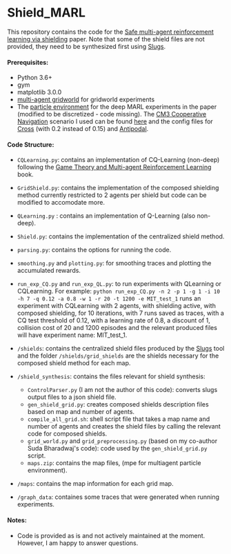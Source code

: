 # Shield_MARL

This repository contains the code for the [Safe multi-agent reinforcement learning via shielding](https://arxiv.org/pdf/2101.11196) paper. Note that some of the shield files are not provided, they need to be synthesized first using [Slugs](https://github.com/VerifiableRobotics/slugs). 

#### Prerequisites:
- Python 3.6+
- gym
- matplotlib 3.0.0 
- [multi-agent gridworld](https://github.com/IngyN/gym-grid-ma) for gridworld experiments
- The [particle environment](https://github.com/openai/multiagent-particle-envs) for the deep MARL experiments in the paper (modified to be discretized - code missing). The [CM3 Cooperative Navigation](https://github.com/011235813/cm3) scenario I used can be found [here](https://github.com/011235813/cm3/blob/master/env/multiagent-particle-envs/multiagent/scenarios/multi-goal_spread.py) and the config files for [Cross](https://github.com/011235813/cm3/blob/master/alg/config_particle_stage2_cross.json) (with 0.2 instead of 0.15) and [Antipodal](https://github.com/011235813/cm3/blob/master/alg/config_particle_stage2_antipodal.json).

#### Code Structure:
- `CQLearning.py`: contains an implementation of CQ-Learning (non-deep) following the [Game Theory and Multi-agent Reinforcement Learning](https://link.springer.com/chapter/10.1007/978-3-642-27645-3_14) book.
- `GridShield.py`: contains the implementation of the composed shielding method currently restricted to 2 agents per shield but code can be modified to accomodate more. 
- `QLearning.py` : contains an implementation of Q-Learning (also non-deep). 
- `Shield.py`: contains the implementation of the centralized shield method. 
- `parsing.py`: contains the options for running the code. 
- `smoothing.py` and `plotting.py`: for smoothing traces and plotting the accumulated rewards. 
- `run_exp_CQ.py` and `run_exp_QL.py`: to run experiments with QLearning or CQLearning. For example: `python run_exp_CQ.py -n 2 -p 1 -g 1 -i 10 -h 7 -q 0.12 -a 0.8 -w 1 -r 20 -t 1200 -e MIT_test_1` runs an experiment with CQLearning with 2 agents, with shielding active, with composed shielding, for 10 iterations, with 7 runs saved as traces, with a CQ test threshold of 0.12, with a learning rate of 0.8, a discount of 1, collision cost of 20 and 1200 episodes and the relevant produced files will have experiment name: MIT_test_1. 
- `/shields`: contains the centralized shield files produced by the [Slugs](https://github.com/VerifiableRobotics/slugs) tool and the folder `/shields/grid_shields` are the shields necessary for the composed shield method for each map. 
- `/shield_synthesis`: contains the files relevant for shield synthesis:   
    - `ControlParser.py` (I am not the author of this code): converts slugs output files to a json shield file.
    - `gen_shield_grid.py`: creates composed shields description files based on map and number of agents. 
    - `compile_all_grid.sh`: shell script file that takes a map name and number of agents and creates the shield files by calling the relevant code for composed shields.
    - `grid_world.py` and `grid_preprocessing.py` (based on my co-author Suda Bharadwaj's code): code used by the `gen_shield_grid.py` script. 
    - `maps.zip`: contains the map files, (mpe for multiagent particle environment). 
  
- `/maps`: contains the map information for each grid map. 
- `/graph_data`: containes some traces that were generated when running experiments. 

#### Notes:
- Code is provided as is and not actively maintained at the moment. However, I am happy to answer questions.
